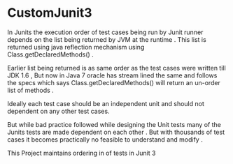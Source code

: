 CustomJunit3
============


In Junits the execution order of test cases being run by Junit runner depends on the list being returned by JVM 
at the runtime . This list is returned using java reflection mechanism using Class.getDeclaredMethods() . 


Earlier list being returned is as same order as the test cases were written till JDK 1.6 ,
But now in Java 7 oracle has stream lined the same and follows the specs which says Class.getDeclaredMethods() 
will return an un-order list of methods . 


Ideally each test case should be an independent unit and should not dependent on any other test cases.


But while bad practice followed while designing the Unit tests many of the Junits tests are made 
dependent on each other .
But with thousands of test cases it becomes practically no feasible to understand and modify .



This Project maintains ordering in of tests in Junit 3

